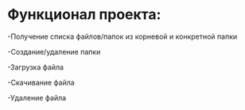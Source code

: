 # Функционал проекта:
-Получение списка файлов/папок из корневой и конкретной папки

-Создание/удаление папки

-Загрузка файла

-Скачивание файла

-Удаление файла
